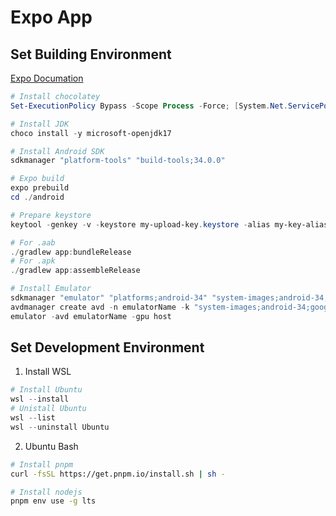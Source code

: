 # Expo App

## Set Building Environment

[Expo Documation](https://docs.expo.dev/guides/local-app-production/)

```powershell
# Install chocolatey
Set-ExecutionPolicy Bypass -Scope Process -Force; [System.Net.ServicePointManager]::SecurityProtocol = [System.Net.ServicePointManager]::SecurityProtocol -bor 3072; iex ((New-Object System.Net.WebClient).DownloadString('https://community.chocolatey.org/install.ps1'))

# Install JDK
choco install -y microsoft-openjdk17

# Install Android SDK
sdkmanager "platform-tools" "build-tools;34.0.0"

# Expo build
expo prebuild
cd ./android

# Prepare keystore
keytool -genkey -v -keystore my-upload-key.keystore -alias my-key-alias -keyalg RSA -keysize 2048 -validity 10000

# For .aab
./gradlew app:bundleRelease
# For .apk
./gradlew app:assembleRelease

# Install Emulator
sdkmanager "emulator" "platforms;android-34" "system-images;android-34;google_apis;x86_64"
avdmanager create avd -n emulatorName -k "system-images;android-34;google_apis;x86_64" -d "pixel"
emulator -avd emulatorName -gpu host
```

## Set Development Environment

1. Install WSL

```powershell
# Install Ubuntu
wsl --install
# Unistall Ubuntu
wsl --list
wsl --uninstall Ubuntu
```

2. Ubuntu Bash

```bash
# Install pnpm
curl -fsSL https://get.pnpm.io/install.sh | sh -

# Install nodejs
pnpm env use -g lts
```
